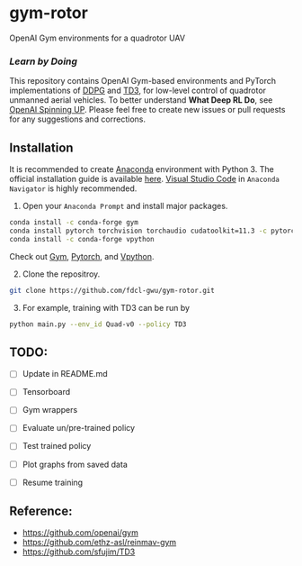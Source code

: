 # gym-rotor

OpenAI Gym environments for a quadrotor UAV

### ***Learn by Doing***

This repository contains OpenAI Gym-based environments and PyTorch implementations of [DDPG](https://arxiv.org/abs/1509.02971) and [TD3](https://arxiv.org/abs/1802.09477), for low-level control of quadrotor unmanned aerial vehicles. 
To better understand **What Deep RL Do**, see [OpenAI Spinning UP](https://spinningup.openai.com/en/latest/index.html).
Please feel free to create new issues or pull requests for any suggestions and corrections. 


## Installation
It is recommended to create [Anaconda](https://www.anaconda.com/) environment with Python 3.
The official installation guide is available [here](https://docs.anaconda.com/anaconda/install/).
[Visual Studio Code](https://code.visualstudio.com/) in ``Anaconda Navigator`` is highly recommended.

1. Open your ``Anaconda Prompt`` and install major packages.
```bash
conda install -c conda-forge gym 
conda install pytorch torchvision torchaudio cudatoolkit=11.3 -c pytorch 
conda install -c conda-forge vpython
```
Check out [Gym](https://anaconda.org/conda-forge/gym), [Pytorch](https://pytorch.org/), and [Vpython](https://anaconda.org/conda-forge/vpython).

2. Clone the repositroy.
```bash
git clone https://github.com/fdcl-gwu/gym-rotor.git
```

3. For example, training with TD3 can be run by
```bash
python main.py --env_id Quad-v0 --policy TD3
```


## TODO:
- [ ] Update in README.md
- [ ] Tensorboard
- [ ] Gym wrappers
- [ ] Evaluate un/pre-trained policy
- [ ] Test trained policy
- [ ] Plot graphs from saved data
- [ ] Resume training


## Reference:
- https://github.com/openai/gym
- https://github.com/ethz-asl/reinmav-gym
- https://github.com/sfujim/TD3
